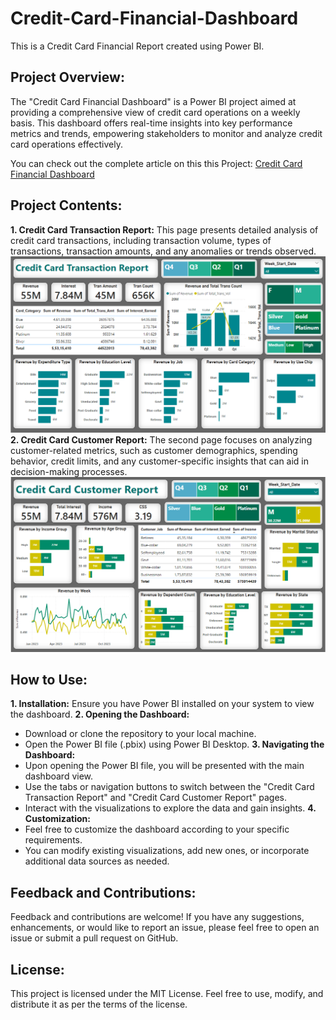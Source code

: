 # Credit-Card-Financial-Dashboard
This is a Credit Card Financial Report created using Power BI.

## Project Overview:
The "Credit Card Financial Dashboard" is a Power BI project aimed at providing a comprehensive view of credit card operations on a weekly basis. This dashboard offers real-time insights into key performance metrics and trends, empowering stakeholders to monitor and analyze credit card operations effectively.

You can check out the complete article on this this Project: [Credit Card Financial Dashboard](https://nsworldinfo.medium.com/credit-card-financial-dashboard-f99bd6263b5a)

## Project Contents:
**1. Credit Card Transaction Report:** This page presents detailed analysis of credit card transactions, including transaction volume, types of transactions, transaction amounts, and any anomalies or trends observed.
  ![Credit Card Transaction Report](https://github.com/nibeditans/Credit-Card-Financial-Dashboard/blob/main/CC%20Transaction%20Report.png)
**2. Credit Card Customer Report:** The second page focuses on analyzing customer-related metrics, such as customer demographics, spending behavior, credit limits, and any customer-specific insights that can aid in decision-making processes.
  ![Credit Card Customer Report](https://github.com/nibeditans/Credit-Card-Financial-Dashboard/blob/main/CC%20Customer%20Report.png)

## How to Use:
**1. Installation:** Ensure you have Power BI installed on your system to view the dashboard.
**2. Opening the Dashboard:**
 - Download or clone the repository to your local machine.
 - Open the Power BI file (.pbix) using Power BI Desktop.
**3. Navigating the Dashboard:**
 - Upon opening the Power BI file, you will be presented with the main dashboard view.
 - Use the tabs or navigation buttons to switch between the "Credit Card Transaction Report" and "Credit Card Customer Report" pages.
 - Interact with the visualizations to explore the data and gain insights.
**4. Customization:**
 - Feel free to customize the dashboard according to your specific requirements.
 - You can modify existing visualizations, add new ones, or incorporate additional data sources as needed.

## Feedback and Contributions:
Feedback and contributions are welcome! If you have any suggestions, enhancements, or would like to report an issue, please feel free to open an issue or submit a pull request on GitHub.

## License:
This project is licensed under the MIT License. Feel free to use, modify, and distribute it as per the terms of the license.

